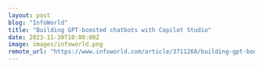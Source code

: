 ```yaml
---
layout: post
blog: "InfoWorld"
title: "Building GPT-boosted chatbots with Copilot Studio"
date: 2023-11-30T10:00:00Z
image: images/infoworld.png
remote_url: "https://www.infoworld.com/article/3711268/building-gpt-boosted-chatbots-with-copilot-studio.html#tk.rss_applicationdevelopment"
---
```

